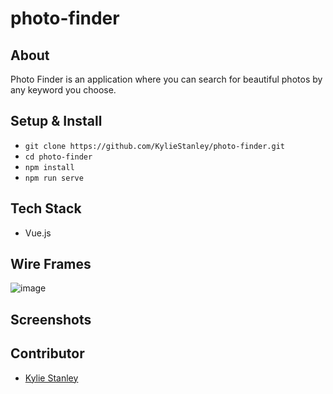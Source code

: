 # photo-finder


 ## About
 
 Photo Finder is an application where you can search for beautiful photos by any keyword you choose.
 
 ## Setup & Install
 
 - `git clone https://github.com/KylieStanley/photo-finder.git`
 - `cd photo-finder`
 - `npm install`
 - `npm run serve`
 

 ## Tech Stack
  - Vue.js

  
## Wire Frames
![image](https://user-images.githubusercontent.com/37158924/53464071-3ed6f380-3a06-11e9-86a4-0e4d7da422cc.png)

## Screenshots



## Contributor
- [Kylie Stanley](https://github.com/KylieStanley)

